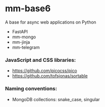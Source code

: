 # mm-base6

A base for async web applications on Python

- FastAPI
- mm-mongo
- mm-jinja
- mm-telegram

### JavaScript and CSS libraries:

- https://github.com/picocss/pico
- https://github.com/tofsjonas/sortable

### Naming conventions:

- MongoDB collections: snake_case, singular